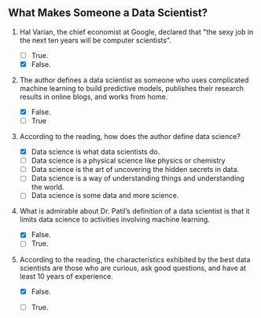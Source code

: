 ## What Makes Someone a Data Scientist?

1. Hal Varian, the chief economist at Google, declared that "the sexy job in the next ten years will be computer scientists".

    - [ ] True.
    - [x] False.

2. The author defines a data scientist as someone who uses complicated machine learning to build predictive models, publishes their research results in online blogs, and works from home.

    - [x] False.
    - [ ] True
 
3. According to the reading, how does the author define data science?

    - [x] Data science is what data scientists do.
    - [ ] Data science is a physical science like physics or chemistry
    - [ ] Data science is the art of uncovering the hidden secrets in data.
    - [ ] Data science is a way of understanding things and understanding the world.
    - [ ] Data science is some data and more science.

4. What is admirable about Dr. Patil’s definition of a data scientist is that it limits data science to activities involving machine learning.

    - [x] False.
    - [ ] True.
    
5. According to the reading, the characteristics exhibited by the best data scientists are those who are curious, ask good questions, and have at least 10 years of experience.

    - [x] False.
    - [ ] True.
	